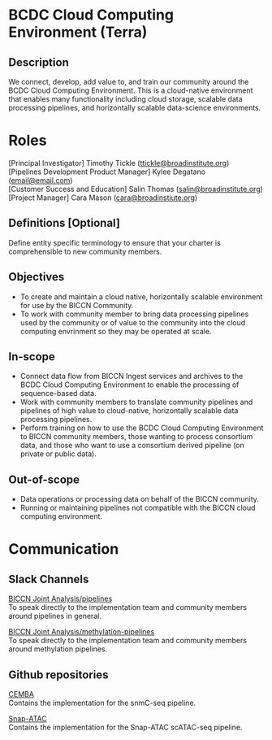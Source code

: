 # BCDC Cloud Computing Environment (Terra)
## Description
We connect, develop, add value to, and train our community around the BCDC Cloud Computing Environment. This is a cloud-native environment that enables many functionality including cloud storage, scalable data processing pipelines, and horizontally scalable data-science environments.

# Roles
[Principal Investigator] Timothy Tickle (ttickle@broadinstitute.org)   
[Pipelines Development Product Manager] Kylee Degatano (email@email.com)   
[Customer Success and Education] Salin Thomas (salin@broadinstitute.org)  
[Project Manager] Cara Mason (cara@broadinstiute.org)

## Definitions [Optional]
Define entity specific terminology to ensure that your charter is comprehensible to new community members.

## Objectives
- To create and maintain a cloud native, horizontally scalable environment for use by the BICCN Community.   
- To work with community member to bring data processing pipelines used by the community or of value to the community into the cloud computing envrinment so they may be operated at scale.   

## In-scope
- Connect data flow from BICCN Ingest services and archives to the BCDC Cloud Computing Environment to enable the processing of sequence-based data.   
- Work with community members to translate community pipelines and pipelines of high value to cloud-native, horizontally scalable data processing pipelines.   
- Perform training on how to use the BCDC Cloud Computing Environment to BICCN community members, those wanting to process consortium data, and those who want to use a consortium derived pipeline (on private or public data).

## Out-of-scope
- Data operations or processing data on behalf of the BICCN community.   
- Running or maintaining pipelines not compatible with the BICCN cloud computing environment.   

# Communication
## Slack Channels
[BICCN Joint Analysis/pipelines](https://biccn-joint-analysis.slack.com/messages/pipelines)   
To speak directly to the implementation team and community members around pipelines in general.

[BICCN Joint Analysis/methylation-pipelines](https://biccn-joint-analysis.slack.com/messages/methylation-pipelines)   
To speak directly to the implementation team and community members around methylation pipelines.

## Github repositories
[CEMBA](https://github.com/BICCN/CEMBA)   
Contains the implementation for the snmC-seq pipeline.   

[Snap-ATAC](https://github.com/HumanCellAtlas/skylab/tree/master/pipelines/snap-atac)   
Contains the implementation for the Snap-ATAC scATAC-seq pipeline.   
